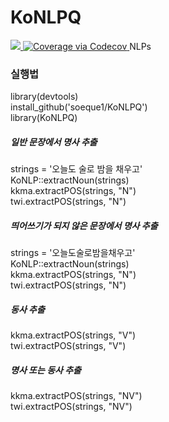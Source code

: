 # KoNLPQ
<a href="https://travis-ci.org/soeque1/KoNLPQ">
<img src='https://travis-ci.org/soeque1/KoNLPQ.svg'>
</a>
<a href="https://codecov.io/github/soeque1/KoNLPQ?branch=master">
  <img src="https://codecov.io/github/soeque1/KoNLPQ/coverage.svg?branch=master" alt="Coverage via Codecov" />
</a>
NLPs

### 실행법
library(devtools)  
install_github('soeque1/KoNLPQ')  
library(KoNLPQ)  

##### 일반 문장에서 명사 추출
strings = '오늘도 술로 밤을 채우고'  
KoNLP::extractNoun(strings)  
kkma.extractPOS(strings, "N")  
twi.extractPOS(strings, "N")  

##### 띄어쓰기가 되지 않은 문장에서 명사 추출
strings = '오늘도술로밤을채우고'  
KoNLP::extractNoun(strings)  
kkma.extractPOS(strings, "N")  
twi.extractPOS(strings, "N")  

##### 동사 추출
kkma.extractPOS(strings, "V")  
twi.extractPOS(strings, "V")  

##### 명사 또는 동사 추출
kkma.extractPOS(strings, "NV")  
twi.extractPOS(strings, "NV")  

